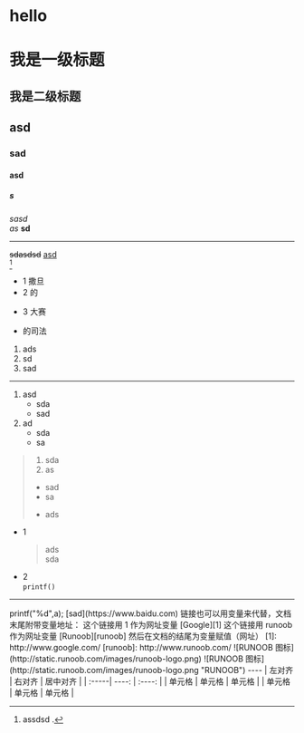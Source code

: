 # hello
我是一级标题
==========
我是二级标题
----
## asd
### sad
#### asd  
##### s
*sasd*  
_as_
**sd**
***  
~~sdasdsd~~
<u>asd</u>  
[^s]  
[^s]:assdsd .  
* 1 撒旦
* 2 的
+ 3 大赛
- 的司法  

1. ads  
2. sd  
1. sad
---
1. asd
    - sda
    - sad
2. ad
    - sda
    - sa
> 1. sda  
>2. as  
> * sad
> * sa
> + ads

* 1
    >ads  
    >sda  
* 2  
`printf()`
---  
 <?c++>
    printf("%d",a);   
    
[sad](https://www.baidu.com)  

<http://www.baidu.com>

链接也可以用变量来代替，文档末尾附带变量地址：
这个链接用 1 作为网址变量 [Google][1]
这个链接用 runoob 作为网址变量 [Runoob][runoob]
然后在文档的结尾为变量赋值（网址）

  [1]: http://www.google.com/
  [runoob]: http://www.runoob.com/
  ![RUNOOB 图标](http://static.runoob.com/images/runoob-logo.png)

![RUNOOB 图标](http://static.runoob.com/images/runoob-logo.png "RUNOOB")    
----
| 左对齐 | 右对齐 | 居中对齐 |  
| :-----| ----: | :----: |  
| 单元格 | 单元格 | 单元格 |  
| 单元格 | 单元格 | 单元格 |  